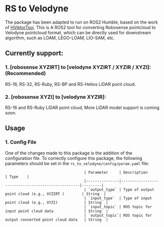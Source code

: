 # RS to Velodyne
The package has been adapted to run on ROS2 Humble, based on the work of [HViktorTsoi](https://github.com/HViktorTsoi). This is A ROS2 tool for converting Robosense pointcloud to Velodyne pointcloud format, which can be directly used for downstream algorithm, such as LOAM, LEGO-LOAM, LIO-SAM, etc.
## Currently support:


### 1. [robosense XYZIRT] to [velodyne XYZIRT / XYZIR / XYZI]: (Recommended)
RS-16, RS-32, RS-Ruby, RS-BP and RS-Helios LiDAR point cloud.

### 2. [robosense XYZI] to [velodyne XYZIR]:
RS-16 and RS-Ruby LiDAR point cloud, More LiDAR model support is coming soon. 

 
## Usage

### 1. Config File
One of the changes made to this package is the addition of the configuration file. To correctly configure this package, the following parameters should be set in the `rs_to_velodyne/config/param.yaml` file:

                                        | Parameter     | Description                                       | Type    |
                                        |---------------|---------------------------------------------------|---------|
                                        | `output_type` | Type of output point cloud (e.g., XYZIRT )        | String  |
                                        | `input_type`  | Type of input point cloud (e.g., XYZI)            | String  |
                                        | `input_topic` | ROS topic for input point cloud data              | String  |
                                        | `output_topic`| ROS topic for output converted point cloud data   | String  |

